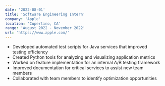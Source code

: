 ```yaml
---
date: '2022-08-01'
title: 'Software Engineering Intern'
company: 'Apple'
location: 'Cupertino, CA'
range: 'August 2022 - November 2022'
url: 'https://www.apple.com/'
---
```


- Developed automated test scripts for Java services that improved testing efficiency
- Created Python tools for analyzing and visualizing application metrics
- Worked on feature implementation for an internal A/B testing framework
- Improved documentation for critical services to assist new team members
- Collaborated with team members to identify optimization opportunities
